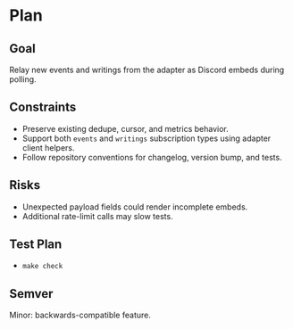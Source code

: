 # Plan

## Goal
Relay new events and writings from the adapter as Discord embeds during polling.

## Constraints
- Preserve existing dedupe, cursor, and metrics behavior.
- Support both `events` and `writings` subscription types using adapter client helpers.
- Follow repository conventions for changelog, version bump, and tests.

## Risks
- Unexpected payload fields could render incomplete embeds.
- Additional rate-limit calls may slow tests.

## Test Plan
- `make check`

## Semver
Minor: backwards-compatible feature.
